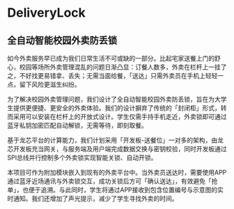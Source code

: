 # DeliveryLock

## 全自动智能校园外卖防丢锁

如今外卖服务早已成为我们日常生活不可或缺的一部分。比起宅家送餐上门的舒心，校园等场所外卖管理混乱的问题日渐凸显：订餐人数多，外卖在栏杆上一挂了之，不好找更易错拿、丢失；无需当面给餐，「送达」只需外卖员在手机上轻轻一点，留下风险更滋生纠纷。

为了解决校园外卖管理问题，我们设计了全自动智能校园外卖防丢锁，旨在为大学生提供更便捷、更安全的外卖体验。我们的设计摒弃了传统的「封闭柜」形式，转而采用可以安装在栏杆上的开放式设计。学生仅需手持手机走近，外卖锁即可通过蓝牙私钥加密匹配自动解锁，无需等待，即刻取餐。

基于龙芯平台的计算能力，我们计划采用「开发板-送餐位」一对多的架构，由龙芯开发板充当网关，与服务端及用户端完成数据交换与密钥校验，同时开发板通过SPI总线并行控制多个外卖锁实现智能关锁、自动开锁。

本项目可作为附加模块嵌入到现有的外卖平台中。当外卖员送达时，需要使用APP通过蓝牙近场通讯与外卖锁交互，成功关锁后方可「确认送达」，有效避免「抢单」，也便于追溯。与此同时，学生将通过APP接收到包含位置编号与示意图的实时通知。我们还增加了声光提示，减少了学生寻找外卖的时间。
